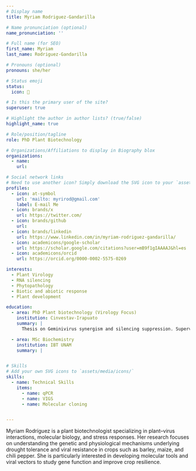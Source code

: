 ```yaml
---
# Display name
title: Myriam Rodriguez-Gandarilla

# Name pronunciation (optional)
name_pronunciation: ''

# Full name (for SEO)
first_name: Myriam
last_name: Rodriguez-Gandarilla

# Pronouns (optional)
pronouns: she/her

# Status emoji
status:
  icon: 🌱

# Is this the primary user of the site?
superuser: true

# Highlight the author in author lists? (true/false)
highlight_name: true

# Role/position/tagline
role: PhD Plant Biotechnology

# Organizations/Affiliations to display in Biography blox
organizations:
  - name:
    url:

# Social network links
# Need to use another icon? Simply download the SVG icon to your `assets/media/icons/` folder.
profiles:
  - icon: at-symbol
    url: 'mailto: myrirod@gmail.com'
    label: E-mail Me
  - icon: brands/x
    url: https://twitter.com/
  - icon: brands/github
    url: 
  - icon: brands/linkedin
    url: https://www.linkedin.com/in/myriam-rodriguez-gandarilla/
  - icon: academicons/google-scholar
    url: https://scholar.google.com/citations?user=mB9f1gIAAAAJ&hl=es
  - icon: academicons/orcid
    url: https://orcid.org/0000-0002-5575-0269

interests:
  - Plant Virology
  - RNA silencing
  - Phytopathology
  - Biotic and abiotic response
  - Plant development

education:
  - area: PhD Plant biotechnology (Virology Focus)
    institution: Cinvestav-Irapuato
    summary: |
      Thesis on Geminivirus synergism and silencing suppression. Supervised by Prof. Rafael Rivera-Bustamante. 

  - area: MSc Biochemistry
    institution: IBT UNAM
    summary: |


# Skills
# Add your own SVG icons to `assets/media/icons/`
skills:
  - name: Technical Skills
    items:
      - name: qPCR
      - name: VIGS
      - name: Molecular cloning


---
```

Myriam Rodríguez is a plant biotechnologist specializing in plant–virus interactions, molecular biology, and stress responses. Her research focuses on understanding the genetic and physiological mechanisms underlying drought tolerance and viral resistance in crops such as barley, maize, and chili pepper. She is particularly interested in developing molecular tools and viral vectors to study gene function and improve crop resilience.
